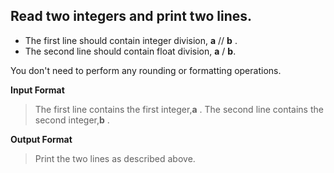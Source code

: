 ## Read two integers and print two lines.

- The first line should contain integer division,  **a** // **b** .
- The second line should contain float division, **a** / **b**.

You don't need to perform any rounding or formatting operations.

**Input Format**
  >The first line contains the first integer,**a**  .
  The second line contains the second integer,**b**  .

**Output Format**

> Print the two lines as described above.
